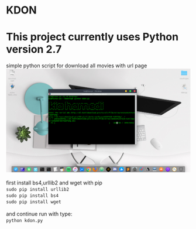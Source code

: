 # KDON 
# This project currently uses Python version 2.7
simple python script for download all movies with url page<br>
![Alt text](https://raw.githubusercontent.com/kiahamedi/kdon/master/DeepinScreenshot_20180416173502.png "Optional title")<br>
<br>
first install bs4,urllib2 and wget with pip<br>
`sudo pip install urllib2`<br>
`sudo pip install bs4`<br>
`sudo pip install wget`<br>
<br>
and continue run with type:<br>
`python kdon.py`<br>
